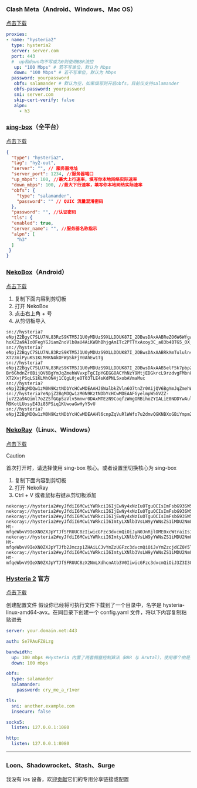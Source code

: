 ### Clash Meta（Android、Windows、Mac OS）
[点击下载](https://wiki.metacubex.one/startup/client/)
```yaml
proxies:
- name: "hysteria2"
  type: hysteria2
  server: server.com
  port: 443
  #  up和down均不写或为0则使用BBR流控
   up: "100 Mbps" # 若不写单位，默认为 Mbps
   down: "100 Mbps" # 若不写单位，默认为 Mbps
  password: yourpassword
   obfs: salamander # 默认为空，如果填写则开启obfs，目前仅支持salamander
   obfs-password: yourpassword
   sni: server.com
   skip-cert-verify: false
   alpn:
     - h3
```

### [sing-box](https://github.com/SagerNet/sing-box)（全平台）
[点击下载](https://github.com/SagerNet/sing-box/releases/tag/v1.8.6)
```json
{
  "type": "hysteria2",
  "tag": "hy2-out",
  "server": "", // 服务器地址
  "server_port": 1234, //服务器端口
  "up_mbps": 100, //最大上行速率，填写你本地网络实际速率
  "down_mbps": 100, //最大下行速率，填写你本地网络实际速率
  "obfs": {
    "type": "salamander",
    "password": "" // QUIC 流量混淆密码
  },
  "password": "", //认证密码
  "tls": {
  "enabled": true,
  "server_name": "", //服务器名称指示
  "alpn": [
    "h3"
  ]
 }
}
```

### [NekoBox](https://github.com/MatsuriDayo/NekoBoxForAndroid)（Android） 
[点击下载](https://github.com/MatsuriDayo/NekoBoxForAndroid/releases/tag/1.2.9)
1. 复制下面内容到剪切板
2. 打开 NekoBox
3. 点击右上角 + 号
4. 从剪切板导入
```
sn://hysteria?eNpjZ2BgyC7SLU7NL83RzS9KTM5J1U0yMDUzS9XLLDDUK87I_2DBwsDAxAABReZO6W6Wfga-hoXZ2a9AIo0FegYGJiamZnoVlb8aU4AiKWBhBhjgAmITc2PTTYxAxoy3C_a83b4BTG5_OX_l09l74z0qi0tSizITjeI9QkIC9I0bGwGgsi1n
sn://hysteria?eNpjZ2BgyC7SLU7NL83RzS9KTM5J1U0yMDUzS9XLLDDUK87I_2DBwsDAxAABRkXmTululn4GvoaF2dmvQEL5SWnFqKIFegYGJiamZnoVlb8aU4BKQJihkQEGuIDYxNzYdDMjkDHr7YI9b7dvAJPbX85f-XT23niPyuKS1KLMRKN4kOFWpSkFjY0AhEw1Tg
sn://hysteria?eNpjZ2BgyC7SLU7NL83RzS9KTM5J1U0yMDUzS9XLLDDUK87I_2DBwsDAxAAB5elF5k7pbpZ-Br6GhdnZr0BijQV6BgYmJqZmehWVvxpTgCIpYGEGGOACYhNzY9MtjEDGkrcL9rzdvgFMbn85f-XT2XvjPSqLS1KLMhON4j1CQgL0jeOT03TLE4sKdPNLSxobAVmaMuc
sn://hysteria?eNpjZ2BgMDQw1zM0N9KztNDbYcHCwMDEAAHJ6WalbkZVln6O7tnZr0AijQV6BgYmJqZmehWVvxpTgCIpYGEGGOACYhOTzYxAasbbBXvebt8FJnc839f3dPbeeI_K4pLUosxEo3iPkJAAfePGRgAv1iTt
sn://hysteria?eNpjZ2BgMDQw1zM0N9KztNDbYcHCwMDEAAFGyelmpW5GVZZ-ju7Z2a9AQiml7oZZSfGGpSaVlv5mnwr0DAxMTEzN9CoqfzWmgORBihoZYIALiE0NDDYwAulZbxfsebt9F5jc8Xxf39PZe-M9KotLUosyE43i85PSiq1KUwoaGwHyYSvU
sn://hysteria?eNpjZ2BgMDQw1zM0N9KztNDbYcHCwMDEAAHl6cnpZqVuRlWWfo7u2dmvQGKNBXoGBiYmpmZ6FZW_GlOAIilgYQYY4AJiUwODjYxAesnbBXvebt8FJnc839f3dPbeeI_K4pLUosxEo3iPkJAAfeP45DTd8sSiAt380pLGRgCJcSqW
```


### [NekoRay](https://github.com/MatsuriDayo/nekoray)（Linux、Windows）
[点击下载](https://github.com/MatsuriDayo/nekoray/releases/tag/3.26)

> [!CAUTION]
> 首次打开时，请选择使用 sing-box 核心。或者设置里切换核心为 sing-box


1. 复制下面内容到剪切板
2. 打开 NekoRay
3. Ctrl + V 或者鼠标右键从剪切板添加

```
nekoray://hysteria2#eyJfdiI6MCwiYWRkciI6IjEwNy4xNzIuOTguOCIsImFsbG93SW5zZWN1cmUiOmZhbHNlLCJjb25uZWN0aW9uUmVjZWl2ZVdpbmRvdyI6MCwiZGlzYWJsZU10dURpc2NvdmVyeSI6ZmFsc2UsImRpc2FibGVTbmkiOmZhbHNlLCJkb3dubG9hZE1icHMiOjEwMCwiZm9yY2VFeHRlcm5hbCI6ZmFsc2UsImhvcEludGVydmFsIjoxMCwibmFtZSI6IvCfh7rwn4e4576O5Zu9X0h5c3RlcmlhMl9IVFRQLzMiLCJwYXNzd29yZCI6ImNnNnVGMno5TkFHa2tqIiwicG9ydCI6NDQzLCJzbmkiOiJwLjAwNDQ1Ni54eXoiLCJzdHJlYW1SZWNlaXZlV2luZG93IjowLCJ1cGxvYWRNYnBzIjoxMDB9
nekoray://hysteria2#eyJfdiI6MCwiYWRkciI6IjEwNy4xNzIuOTguOCIsImFsbG93SW5zZWN1cmUiOmZhbHNlLCJjb25uZWN0aW9uUmVjZWl2ZVdpbmRvdyI6MCwiZGlzYWJsZU10dURpc2NvdmVyeSI6ZmFsc2UsImRpc2FibGVTbmkiOmZhbHNlLCJkb3dubG9hZE1icHMiOjEwMCwiZm9yY2VFeHRlcm5hbCI6ZmFsc2UsImhvcEludGVydmFsIjoxMCwibmFtZSI6IvCfh7rwn4e4576O5Zu9X0h5c3RlcmlhMl9IVFRQLzNfY2Ytd2FycC1vdXQiLCJwYXNzd29yZCI6IndnY2c2dUYyejlOQUdra2oiLCJwb3J0Ijo1MDAxLCJzbmkiOiJwLjAwNDQ1Ni54eXoiLCJzdHJlYW1SZWNlaXZlV2luZG93IjowLCJ1cGxvYWRNYnBzIjoxMDB9
nekoray://hysteria2#eyJfdiI6MCwiYWRkciI6IjEwNy4xNzIuOTguOCIsImFsbG93SW5zZWN1cmUiOmZhbHNlLCJjb25uZWN0aW9uUmVjZWl2ZVdpbmRvdyI6MCwiZGlzYWJsZU10dURpc2NvdmVyeSI6ZmFsc2UsImRpc2FibGVTbmkiOmZhbHNlLCJkb3dubG9hZE1icHMiOjEwMCwiZm9yY2VFeHRlcm5hbCI6ZmFsc2UsImhvcEludGVydmFsIjoxMCwibmFtZSI6IvCfh7rwn4e4576O5Zu9X0h5c3RlcmlhMl9vYmZzOnVkcCIsIm9iZnNQYXNzd29yZCI6ImR1RzFqYl8xdTR5OU82ciIsInBhc3N3b3JkIjoiMmNnNnVGMno5TkFHa2tqIiwicG9ydCI6NTAwMCwic25pIjoicC4wMDQ0NTYueHl6Iiwic3RyZWFtUmVjZWl2ZVdpbmRvdyI6MCwidXBsb2FkTWJwcyI6MTAwfQ==
nekoray://hysteria2#eyJfdiI6MCwiYWRkciI6ImtyLXNlb3VsLW9yYWNsZS1iMDU2NmUuaXAxLnNob3AiLCJhbGxvd0luc2VjdXJlIjpmYWxzZSwiY29ubmVjdGlvblJlY2VpdmVXaW5kb3ciOjAsImRpc2FibGVNdHVEaXNjb3ZlcnkiOmZhbHNlLCJkaXNhYmxlU25pIjpmYWxzZSwiZG93bmxvYWRNYnBzIjoxMDAsImZvcmNlRXh0ZXJuYWwiOmZhbHNlLCJob3BJbnRlcnZhbCI6MTAsIm5hbWUiOiLwn4ew8J-Ht-mfqeWbvV9IeXN0ZXJpYTJfSFRUUC8zIiwicGFzc3dvcmQiOiJyN0JnRjlOME0xcWtraiIsInBvcnQiOjQ3MzUyLCJzbmkiOiJwLjAwNDQ1Ni54eXoiLCJzdHJlYW1SZWNlaXZlV2luZG93IjowLCJ1cGxvYWRNYnBzIjoxMDB9
nekoray://hysteria2#eyJfdiI6MCwiYWRkciI6ImtyLXNlb3VsLW9yYWNsZS1iMDU2NmUuaXAxLnNob3AiLCJhbGxvd0luc2VjdXJlIjpmYWxzZSwiY29ubmVjdGlvblJlY2VpdmVXaW5kb3ciOjAsImRpc2FibGVNdHVEaXNjb3ZlcnkiOmZhbHNlLCJkaXNhYmxlU25pIjpmYWxzZSwiZG93bmxvYWRNYnBzIjoxMDAsImZvcmNlRXh0ZXJuYWwiOmZhbHNlLCJob3BJbnRlcnZhbCI6MTAsIm5hbWUiOiLwn4ew8J-Ht-mfqeWbvV9IeXN0ZXJpYTJfb2Jmczp1ZHAiLCJvYmZzUGFzc3dvcmQiOiJvYmZzcjdCZ0Y5TjBNMXFra2oiLCJwYXNzd29yZCI6IjJyN0JnRjlOME0xcWtraiIsInBvcnQiOjQ3MzUzLCJzbmkiOiJwLjAwNDQ1Ni54eXoiLCJzdHJlYW1SZWNlaXZlV2luZG93IjowLCJ1cGxvYWRNYnBzIjoxMDB9
nekoray://hysteria2#eyJfdiI6MCwiYWRkciI6ImtyLXNlb3VsLW9yYWNsZS1iMDU2NmUuaXAxLnNob3AiLCJhbGxvd0luc2VjdXJlIjpmYWxzZSwiY29ubmVjdGlvblJlY2VpdmVXaW5kb3ciOjAsImRpc2FibGVNdHVEaXNjb3ZlcnkiOmZhbHNlLCJkaXNhYmxlU25pIjpmYWxzZSwiZG93bmxvYWRNYnBzIjoxMDAsImZvcmNlRXh0ZXJuYWwiOmZhbHNlLCJob3BJbnRlcnZhbCI6MTAsIm5hbWUiOiLwn4ew8J-Ht-mfqeWbvV9IeXN0ZXJpYTJfSFRUUC8zX2NmLXdhcnAtb3V0IiwicGFzc3dvcmQiOiJ3Z3I3QmdGOU4wTTFxa2tqIiwicG9ydCI6NDczNTQsInNuaSI6InAuMDA0NDU2Lnh5eiIsInN0cmVhbVJlY2VpdmVXaW5kb3ciOjAsInVwbG9hZE1icHMiOjEwMH0=
```
### [Hysteria 2](https://github.com/apernet/hysteria) 官方
[点击下载](https://github.com/apernet/hysteria/releases/tag/app%2Fv2.2.4)

创建配置文件
假设你已经将可执行文件下载到了一个目录中，名字是 hysteria-linux-amd64-avx。在同目录下创建一个 config.yaml 文件，将以下内容复制粘贴进去

```yaml
server: your.domain.net:443 

auth: Se7RAuFZ8Lzg 

bandwidth: 
  up: 100 mbps #Hysteria 内置了两套拥塞控制算法（BBR 与 Brutal），使用哪个由是否提供了带宽值决定。 如果希望使用 BBR 而不是 Brutal，可以删除整个 bandwidth 部分。
  down: 100 mbps

obfs:
  type: salamander
  salamander:
    password: cry_me_a_r1ver

tls:
  sni: another.example.com 
  insecure: false 

socks5:
  listen: 127.0.0.1:1080 

http:
  listen: 127.0.0.1:8080
```

____
### Loon、Shadowrocket、Stash、Surge
我没有 ios 设备，欢迎[贡献](https://github.com/yvgbk/gbzzZ/issues)它们的专用分享链接或配置
